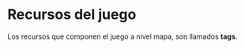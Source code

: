 # Recursos del juego
Los recursos que componen el juego a nivel mapa, son llamados **tags**.

```{include} sky/sky.md
```
